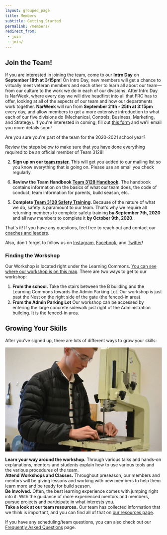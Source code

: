 ```yaml
---
layout: grouped_page
title: Members
subtitle: Getting Started
permalink: /members/
redirect_from:
 - join
 - join/
---
```


## Join the Team!

<!--
If you are interested in joining the team, come to our **Intro Day** on **September 13th at 3:00pm at the workshop**! The week of September 16th - 20th, our shop will be open every day Monday - Friday for NarWeek, to give members a more extensive introduction to the team and what we do. On Intro Day, each of our five divisions (Mechanical, Controls, Business, Marketing, and Strategy) will be giving a brief introduction of what they do. After Intro Day is NarWeek, where every day we will dive headfirst into all that FRC has to offer, looking at all of the aspects of our team and how our departments work together to make Team 3128 run as best as it can. 
-->

If you are interested in joining the team, come to our **Intro Day** on **September 18th at 3:15pm**!  On Intro Day, new members will get a chance to virtually meet veteran members and each other to learn all about our team—from our culture to the work we do in each of our divisions. After Intro Day is NarWeek, where every day we will dive headfirst into all that FRC has to offer, looking at all of the aspects of our team and how our departments work together. **NarWeek** will run from **September 21th - 25th at 3:15pm** every day, and allow members to get a more extensive introduction to what each of our five divisions do (Mechanical, Controls, Business, Marketing, and Strategy). If you're interested in coming, fill out [this form](http://eepurl.com/hbg-of) and we'll email you more details soon!

<!--
That said, do not worry if you are joining the team after Intro Day and NarWeek! Simply stop by the workshop on one of our meeting days (Mondays, Thursdays, and Fridays after school), find one of our student leaders or mentors, and we will get you started on everything you need to know.
-->
<!--
The process for getting registered with the team is currently being updated, and we will walk you through how to do it once robotics starts back up for the 2019 - 2020 season. The steps for registration will be available in September.
-->
Are you sure you're part of the team for the 2020-2021 school year?

Review the steps below to make sure that you have done everything required to be an official member of Team 3128!

<!--
Though Intro Day and NarWeek have passed, if you are still interested in joining the team, contact one of our [student leaders](/about/leaders/) for more information, or email [info@team3128.org](mailto:info@team3128.org). Please note that our Mechanical and Controls departments are at capacity for the 2019-20 season. To find out about our other departments, visit [here](/about/departments/).
-->

<!--
To become part of the team, simply follow the steps below:
-->

<!--1. **Stop by the workshop!** For new members who would like to join in the Fall, you can [contact us](/contact/) or stop by our workshop and talk to one of our [student leaders](/about/leaders/). We'll introduce you to our five departments (Mechanical, Controls, Business, Marketing, and Strategy), and the department heads will be able to get you started with classes and projects.
-->
2. **Sign up on our [team roster](https://team3128.us17.list-manage.com/subscribe?u=7c13b1f47db9b4f3392eda9f2&id=b93cada25a).** This will get you added to our mailing list so you know everything that is going on.  Please use an email you check regularly.
<!--3. **Sign up on [STIMS](https://my.firstinspires.org/Dashboard/), our league information manager.** This will let you attend tournaments and be involved in official robotics events off-campus. *This step requires a parental unit to finish.* You can find detailed instructions for [new members here](https://drive.google.com/file/d/0B4NhnLtlTNV6T1ljM0o2Wm9wc28/view) and [returning members here](https://drive.google.com/file/d/0B4NhnLtlTNV6WGR2Rzk5NXpNbzQ/view).
-->
6. **Review the Team Handbook [Team 3128 Handbook](/resources/Team3128Handbook.pdf).** The handbook contains information on the basics of what our team does, the code of conduct, team information for parents, build season, etc.
<!--You will also need both you and your parent to sign the "Code of Conduct Agreement" page, located on the second page of the same document as the Safety Waiver (see Step 3) 
-->
<!--4. **Turn in a [Safety Waiver](https://docs.google.com/document/d/1hleaX1rEWXA9QjJedI54hGureuK_zdqZQUVaP21OPQM/edit?usp=sharing).** You and your parental unit will need to read, understand, agree to, and sign the safety waiver. Please turn in the physical waiver to a mentor at the workshop.
-->
5. **Complete [Team 3128 Safety Training](/members/safety/).** Because of the nature of what we do, safety is paramount to our team. That's why we require all returning members to complete safety training **by September 7th, 2020** and all new members to complete it **by October 9th, 2020**.

That's it! If you have any questions, feel free to reach out and contact our [coaches and leaders](/contact/). 

<!--After that, the only thing left to do is to show up! You can also check out our [calendar](/members/calendar/) and [blog updates](/blog/) to find out about all the things happening in robotics. You can also [email our leaders](/contact/) to ask any questions you may have.
-->

Also, don't forget to follow us on [Instagram](https://www.instagram.com/stories/3128aluminarwhals/?hl=en), [Facebook](https://www.facebook.com/aluminumnarwhals), and [Twitter](https://twitter.com/FRCTeam3128)!

### Finding the Workshop
Our Workshop is located right under the Learning Commons. [You can see where our workshop is on this map](https://drive.google.com/file/d/1nmsMCm0ZSwcSjjCppgf_gx3leKmMs5WY/view?usp=sharing). There are two ways to get to our workshop:
1. **From the school.** Take the stairs between the B building and the Learning Commons towards the Admin Parking Lot. Our workshop is just past the Nest on the right side of the gate (the fenced-in area).
2. **From the Admin Parking Lot** Our workshop can be accessed by entering the large concrete sidewalk just right of the Administration building. It is the fenced-in area.

## Growing Your Skills

After you’ve signed up, there are lots of different ways to grow your skills:

<img src="/assets/page_photos/members/11.jpg" class="leftimage">

**Learn your way around the workshop.** Through various talks and hands-on explanations, mentors and students explain how to use various tools and the various procedures of the team.  
**Attend Workshops and Classes.** Throughout preseason, our members and mentors will be giving lessons and working with new members to help them learn more and be ready for build season.  
**Be Involved.** Often, the best learning experience comes with jumping right into it. With the guidance of more experienced mentors and members, pursue projects and participate in what interests you.  
**Take a look at our team resources.** Our team has collected information that we think is important, and you can find all of that on [our resources page](/resources/).

If you have any scheduling/team questions, you can also check out our [Frequently Asked Questions](/members/faq/) page.
